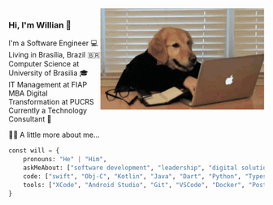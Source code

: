 <img align="right" height="200" src="coding.gif"/>

### Hi, I'm Willian 👋

I'm a Software Engineer 💻\
Living in Brasília, Brazil 🇧🇷\
Computer Science at University of Brasilia 🎓\
IT Management at FIAP
MBA Digital Transformation at PUCRS
Currently a Technology Consultant 🚀

👨‍💻 A little more about me...

```python
const will = {
    pronouns: "He" | "Him",
    askMeAbout: ["software development", "leadership", "digital solutions", "software architect"],
    code: ["swift", "Obj-C", "Kotlin", "Java", "Dart", "Python", "Typescript"],
    tools: ["XCode", "Android Studio", "Git", "VSCode", "Docker", "Postman", "Intellij"]
}
